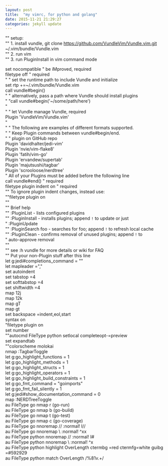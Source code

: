 ```yaml
---  
layout: post 
title:  "my vimrc, for python and golang"  
date: 2015-11-21 21:29:27   
categories: jekyll update  
---  
```

"" setup:   
"" 1. install vundle, git clone https://github.com/VundleVim/Vundle.vim.git ~/.vim/bundle/Vundle.vim    
"" 2. run vim    
"" 3. run PluginInstall in vim command mode  

set nocompatible               " be iMproved, required  
filetype off                   " required  
" " set the runtime path to include Vundle and initialize  
set rtp +=~/.vim/bundle/Vundle.vim  
call vundle#begin()  
" " alternatively, pass a path where Vundle should install plugins  
" "call vundle#begin('~/some/path/here')  
"  
" " let Vundle manage Vundle, required  
Plugin 'VundleVim/Vundle.vim'  
"  
" " The following are examples of different formats supported.  
" " Keep Plugin commands between vundle#begin/end.  
" " plugin on GitHub repo  
Plugin 'davidhalter/jedi-vim'  
Plugin 'nvie/vim-flake8'  
Plugin 'fatih/vim-go'  
Plugin 'ervandew/supertab'  
Plugin 'majutsushi/tagbar'  
Plugin 'scrooloose/nerdtree'  
" All of your Plugins must be added before the following line  
call vundle#end()             " required  
filetype plugin indent on   " required  
"" To ignore plugin indent changes, instead use:  
""filetype plugin on  
""  
"" Brief help  
"" :PluginList       - lists configured plugins  
"" :PluginInstall    - installs plugins; append `!` to update or just  
" :PluginUpdate  
"" :PluginSearch foo - searches for foo; append `!` to refresh local cache  
"" :PluginClean      - confirms removal of unused plugins; append `!` to  
" auto-approve removal  
""   
"" see :h vundle for more details or wiki for FAQ  
"" Put your non-Plugin stuff after this line  
let g:jedi#completions_command = "<C-N>"   
let mapleader =","   
set autoindent   
set tabstop =4   
set softtabstop =4   
set shiftwidth =4   
map <S-j> 12j   
map <S-k> 12k  
map <C-j> gT  
map <C-k> gt    
set backspace =indent,eol,start  
syntax on   
"filetype plugin on  
set number   
""autocmd FileType python setlocal completeopt-=preview  
set expandtab   
""colorscheme molokai  
nmap <F8> :TagbarToggle<CR>  
let g:go_highlight_functions = 1  
let g:go_highlight_methods = 1   
let g:go_highlight_structs = 1   
let g:go_highlight_operators = 1  
let g:go_highlight_build_constraints = 1  
let g:go_fmt_command = "goimports"   
let g:go_fmt_fail_silently = 1   
let g:jedi#show_documentation_command = 0  
map <C-e> :NERDTreeToggle<CR>   
au FileType go nmap <leader>r <Plug> (go-run)  
au FileType go nmap <leader>b <Plug> (go-build)  
au FileType go nmap <leader>t <Plug> (go-test)    
au FileType go nmap <leader>c <Plug> (go-coverage)  
au FileType go nnoremap // :normal! I// <CR>   
au FileType go nnoremap \\ :normal! ^xx <CR>    
au FileType python nnoremap // :normal! I# <CR>  
au FileType python nnoremap \\ :normal! ^x <CR>   
au FileType python highlight OverLength ctermbg =red ctermfg=white guibg =#592929  
au FileType python match OverLength /\%81v.\+/  
